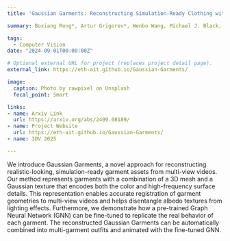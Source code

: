 ```yaml
---
title: 'Gaussian Garments: Reconstructing Simulation-Ready Clothing with Photo-Realistic Appearance from Multi-View Video'

summary: Boxiang Rong*, Artur Grigorev*, Wenbo Wang, Michael J. Black, Bernhard Thomaszewski, Christina Tsalicoglou, Otmar Hilliges.

tags:
  - Computer Vision
date: "2024-09-01T00:00:00Z"

# Optional external URL for project (replaces project detail page).
external_link: https://eth-ait.github.io/Gaussian-Garments/

image:
  caption: Photo by rawpixel on Unsplash
  focal_point: Smart

links:
- name: Arxiv Link
  url: https://arxiv.org/abs/2409.08189/
- name: Project Website
  url: https://eth-ait.github.io/Gaussian-Garments/
- name: 3DV 2025

---
```


We introduce Gaussian Garments, a novel approach for reconstructing realistic-looking, simulation-ready garment assets from multi-view videos. Our method represents garments with a combination of a 3D mesh and a Gaussian texture that encodes both the color and high-frequency surface details. This representation enables accurate registration of garment geometries to multi-view videos and helps disentangle albedo textures from lighting effects. Furthermore, we demonstrate how a pre-trained Graph Neural Network (GNN) can be fine-tuned to replicate the real behavior of each garment. The reconstructed Gaussian Garments can be automatically combined into multi-garment outfits and animated with the fine-tuned GNN.
